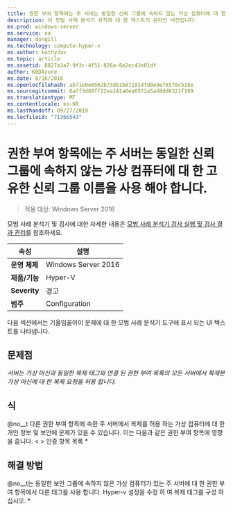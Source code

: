 ```yaml
---
title: 권한 부여 항목에는 주 서버는 동일한 신뢰 그룹에 속하지 않는 가상 컴퓨터에 대 한 고유한 신뢰 그룹 이름을 사용 해야 합니다.
description: 이 모범 사례 분석기 규칙에 대 한 텍스트의 온라인 버전입니다.
ms.prod: windows-server
ms.service: na
manager: dongill
ms.technology: compute-hyper-v
ms.author: kathydav
ms.topic: article
ms.assetid: 8827a3a7-9f3c-4f51-826a-8e2ec43e01df
author: KBDAzure
ms.date: 8/16/2016
ms.openlocfilehash: ab71e0e6562b73d81b871914fd0e9e76570c518e
ms.sourcegitcommit: 6aff3d88ff22ea141a6ea6572a5ad8dd6321f199
ms.translationtype: MT
ms.contentlocale: ko-KR
ms.lasthandoff: 09/27/2019
ms.locfileid: "71366543"
---
```

# <a name="authorization-entries-should-have-distinct-trust-group-names-for-primary-servers-with-virtual-machines-that-are-not-part-of-the-same-trust-group"></a>권한 부여 항목에는 주 서버는 동일한 신뢰 그룹에 속하지 않는 가상 컴퓨터에 대 한 고유한 신뢰 그룹 이름을 사용 해야 합니다.

>적용 대상: Windows Server 2016

모범 사례 분석기 및 검사에 대한 자세한 내용은 [모범 사례 분석기 검사 실행 및 검사 결과 관리](https://go.microsoft.com/fwlink/p/?LinkID=223177)를 참조하세요.  
  
|속성|설명|  
|-|-|  
|**운영 체제**|Windows Server 2016|  
|**제품/기능**|Hyper-V|  
|**Severity**|경고|  
|**범주**|Configuration|  
  
다음 섹션에서는 기울임꼴이이 문제에 대 한 모범 사례 분석기 도구에 표시 되는 UI 텍스트를 나타냅니다.  
  
## <a name="issue"></a>**문제점**  
*서버는 가상 머신과 동일한 복제 태그와 연결 된 권한 부여 목록의 모든 서버에서 복제본 가상 머신에 대 한 복제 요청을 허용 합니다.*  
  
## <a name="impact"></a>**식**  
@no__t 다른 권한 부여 항목에 속한 주 서버에서 복제를 허용 하는 가상 컴퓨터에 대 한 개인 정보 및 보안에 문제가 있을 수 있습니다. 이는 다음과 같은 권한 부여 항목에 영향을 줍니다. \< > 인증 항목 목록 *  
  
## <a name="resolution"></a>**해결 방법**  
@no__t는 동일한 보안 그룹에 속하지 않은 가상 컴퓨터가 있는 주 서버에 대 한 권한 부여 항목에서 다른 태그를 사용 합니다. Hyper-v 설정을 수정 하 여 복제 태그를 구성 하십시오. *  
  



